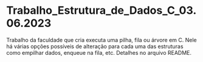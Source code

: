 # Trabalho_Estrutura_de_Dados_C_03.06.2023
Trabalho da faculdade que cria executa uma pilha, fila ou árvore em C. Nele há várias opções possíveis de alteração para cada uma das estruturas como empilhar dados, enqueue na fila, etc. Detalhes no arquivo README.
